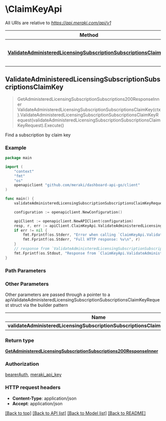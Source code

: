 # \ClaimKeyApi

All URIs are relative to *https://api.meraki.com/api/v1*

Method | HTTP request | Description
------------- | ------------- | -------------
[**ValidateAdministeredLicensingSubscriptionSubscriptionsClaimKey**](ClaimKeyApi.md#ValidateAdministeredLicensingSubscriptionSubscriptionsClaimKey) | **Post** /administered/licensing/subscription/subscriptions/claimKey/validate | Find a subscription by claim key



## ValidateAdministeredLicensingSubscriptionSubscriptionsClaimKey

> GetAdministeredLicensingSubscriptionSubscriptions200ResponseInner ValidateAdministeredLicensingSubscriptionSubscriptionsClaimKey(ctx).ValidateAdministeredLicensingSubscriptionSubscriptionsClaimKeyRequest(validateAdministeredLicensingSubscriptionSubscriptionsClaimKeyRequest).Execute()

Find a subscription by claim key



### Example

```go
package main

import (
    "context"
    "fmt"
    "os"
    openapiclient "github.com/meraki/dashboard-api-go/client"
)

func main() {
    validateAdministeredLicensingSubscriptionSubscriptionsClaimKeyRequest := *openapiclient.NewValidateAdministeredLicensingSubscriptionSubscriptionsClaimKeyRequest("ClaimKey_example") // ValidateAdministeredLicensingSubscriptionSubscriptionsClaimKeyRequest | 

    configuration := openapiclient.NewConfiguration()

    apiClient := openapiclient.NewAPIClient(configuration)
    resp, r, err := apiClient.ClaimKeyApi.ValidateAdministeredLicensingSubscriptionSubscriptionsClaimKey(context.Background()).ValidateAdministeredLicensingSubscriptionSubscriptionsClaimKeyRequest(validateAdministeredLicensingSubscriptionSubscriptionsClaimKeyRequest).Execute()
    if err != nil {
        fmt.Fprintf(os.Stderr, "Error when calling `ClaimKeyApi.ValidateAdministeredLicensingSubscriptionSubscriptionsClaimKey``: %v\n", err)
        fmt.Fprintf(os.Stderr, "Full HTTP response: %v\n", r)
    }
    // response from `ValidateAdministeredLicensingSubscriptionSubscriptionsClaimKey`: GetAdministeredLicensingSubscriptionSubscriptions200ResponseInner
    fmt.Fprintf(os.Stdout, "Response from `ClaimKeyApi.ValidateAdministeredLicensingSubscriptionSubscriptionsClaimKey`: %v\n", resp)
}
```

### Path Parameters



### Other Parameters

Other parameters are passed through a pointer to a apiValidateAdministeredLicensingSubscriptionSubscriptionsClaimKeyRequest struct via the builder pattern


Name | Type | Description  | Notes
------------- | ------------- | ------------- | -------------
 **validateAdministeredLicensingSubscriptionSubscriptionsClaimKeyRequest** | [**ValidateAdministeredLicensingSubscriptionSubscriptionsClaimKeyRequest**](ValidateAdministeredLicensingSubscriptionSubscriptionsClaimKeyRequest.md) |  | 

### Return type

[**GetAdministeredLicensingSubscriptionSubscriptions200ResponseInner**](GetAdministeredLicensingSubscriptionSubscriptions200ResponseInner.md)

### Authorization

[bearerAuth](../README.md#bearerAuth), [meraki_api_key](../README.md#meraki_api_key)

### HTTP request headers

- **Content-Type**: application/json
- **Accept**: application/json

[[Back to top]](#) [[Back to API list]](../README.md#documentation-for-api-endpoints)
[[Back to Model list]](../README.md#documentation-for-models)
[[Back to README]](../README.md)

